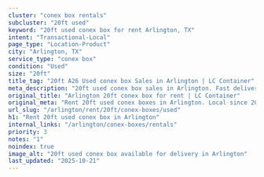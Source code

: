 ```yaml
---
cluster: "conex box rentals"
subcluster: "20ft used"
keyword: "20ft used conex box for rent Arlington, TX"
intent: "Transactional-Local"
page_type: "Location-Product"
city: "Arlington, TX"
service_type: "conex box"
condition: "Used"
size: "20ft"
title_tag: "20ft A26 Used conex box Sales in Arlington | LC Container"
meta_description: "20ft used conex box sales in Arlington. Fast delivery, competitive pricing. Serving conex boxes area. Quote ID: OSJ. Call (214) 524-4168 for your free quote today."
original_title: "Arlington 20ft conex box for rent | LC Container"
original_meta: "Rent 20ft used conex boxes in Arlington. Local since 2003. Flexible rental terms. Same-week delivery available. Get your free quote — call (214) 524-4168 today."
url_slug: "/arlington/rent/20ft/conex-boxes/used"
h1: "Rent 20ft used conex box in Arlington"
internal_links: "/arlington/conex-boxes/rentals"
priority: 3
notes: "1"
noindex: true
image_alt: "20ft used conex box available for delivery in Arlington"
last_updated: "2025-10-21"
---
```


<!-- TODO: Add unique city/inventory copy, images, and internal links here. -->
